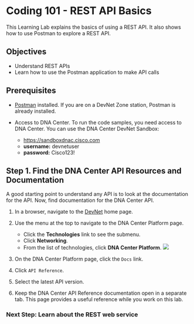 
# Coding 101 - REST API Basics

This Learning Lab explains the basics of using a REST API. It also shows how to use Postman to explore a REST API.

## Objectives

* Understand REST APIs
* Learn how to use the Postman application to make API calls

## Prerequisites

  - [Postman](https://www.getpostman.com) installed.
  If you are on a DevNet Zone station, Postman is already installed.

  - Access to DNA Center. To run the code samples, you need access to DNA Center. You can use the DNA Center DevNet Sandbox:
      * https://sandboxdnac.cisco.com
      * **username:** devnetuser
      * **password:** Cisco123!

## Step 1. Find the DNA Center API Resources and Documentation

A good starting point to understand any API is to look at the documentation for the API. Now, find documentation for the DNA Center API.

1. In a browser, navigate to the [DevNet](https://developer.cisco.com/) home page.
1. Use the menu at the top to navigate to the DNA Center Platform page.
   * Click the **Technologies** link to see the submenu.
   * Click **Networking**.
   * From the list of technologies, click **DNA Center Platform**.
![](/posts/files/coding-101-rest-basics-ga/assets/images/Menu.png)

1. On the DNA Center Platform page, click the `Docs` link.
1. Click `API Reference`.
1. Select the latest API version.
1. Keep the DNA Center API Reference documentation open in a separate tab. This page provides a useful reference while you work on this lab.

### Next Step: Learn about the REST web service
